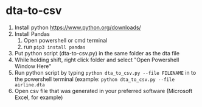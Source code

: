 # dta-to-csv

1. Install python https://www.python.org/downloads/
2. Install Pandas
   1. Open powershell or cmd terminal
   2. run `pip3 install pandas`
3. Put python script (dta-to-csv.py) in the same folder as the dta file
4. While holding shift, right click folder and select "Open Powershell Window Here"
5. Run python script by typing `python dta_to_csv.py --file FILENAME` in to the powershell terminal (example: `python dta_to_csv.py --file airline.dta`
6. Open csv file that was generated in your preferred software (Microsoft Excel, for example)
